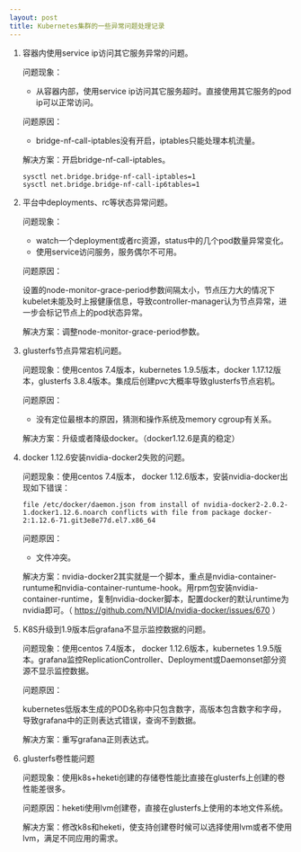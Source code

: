 ```yaml
---
layout: post
title: Kubernetes集群的一些异常问题处理记录
---
```


1. 容器内使用service ip访问其它服务异常的问题。
   
   问题现象：

   * 从容器内部，使用service ip访问其它服务超时。直接使用其它服务的pod ip可以正常访问。

   问题原因：
   
   * bridge-nf-call-iptables没有开启，iptables只能处理本机流量。

   解决方案：开启bridge-nf-call-iptables。

    ```
   sysctl net.bridge.bridge-nf-call-iptables=1
   sysctl net.bridge.bridge-nf-call-ip6tables=1
    ```

2. 平台中deployments、rc等状态异常问题。
  
   问题现象：
   * watch一个deployment或者rc资源，status中的几个pod数量异常变化。
   * 使用service访问服务，服务偶尔不可用。

   问题原因：

   设置的node-monitor-grace-period参数间隔太小，节点压力大的情况下kubelet未能及时上报健康信息，导致controller-manager认为节点异常，进一步会标记节点上的pod状态异常。

   解决方案：调整node-monitor-grace-period参数。

3. glusterfs节点异常宕机问题。
   
   问题现象：使用centos 7.4版本，kubernetes 1.9.5版本，docker 1.17.12版本，glusterfs 3.8.4版本。集成后创建pvc大概率导致glusterfs节点宕机。

   问题原因：
   * 没有定位最根本的原因，猜测和操作系统及memory cgroup有关系。

   解决方案：升级或者降级docker。（docker1.12.6是真的稳定）


4. docker 1.12.6安装nvidia-docker2失败的问题。

   问题现象：使用centos 7.4版本， docker 1.12.6版本，安装nvidia-docker出现如下错误：

   ```
   file /etc/docker/daemon.json from install of nvidia-docker2-2.0.2-1.docker1.12.6.noarch conflicts with file from package docker-2:1.12.6-71.git3e8e77d.el7.x86_64 
   ```
   问题原因：
   * 文件冲突。

   解决方案：nvidia-docker2其实就是一个脚本，重点是nvidia-container-runtume和nvidia-container-runtume-hook。用rpm包安装nvidia-container-runtime，复制nvidia-docker脚本，配置docker的默认runtime为nvidia即可。（ https://github.com/NVIDIA/nvidia-docker/issues/670 ）

5. K8S升级到1.9版本后grafana不显示监控数据的问题。

   问题现象：使用centos 7.4版本， docker 1.12.6版本，kubernetes 1.9.5版本。grafana监控ReplicationController、Deployment或Daemonset部分资源不显示监控数据。

   问题原因：

   kubernetes低版本生成的POD名称中只包含数字，高版本包含数字和字母，导致grafana中的正则表达式错误，查询不到数据。

   解决方案：重写grafana正则表达式。

6. glusterfs卷性能问题

   问题现象：使用k8s+heketi创建的存储卷性能比直接在glusterfs上创建的卷性能差很多。

   问题原因：heketi使用lvm创建卷，直接在glusterfs上使用的本地文件系统。

   解决方案：修改k8s和heketi，使支持创建卷时候可以选择使用lvm或者不使用lvm，满足不同应用的需求。